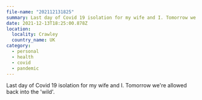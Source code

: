 ```yaml
---
file-name: "202112131825"
summary: Last day of Covid 19 isolation for my wife and I. Tomorrow we're allowed back into the 'wild'.
date: 2021-12-13T18:25:00.878Z
location:
  locality: Crawley
  country_name: UK
category:
  - personal
  - health
  - covid
  - pandemic
---
```


Last day of Covid 19 isolation for my wife and I. Tomorrow we're allowed back into the 'wild'.
